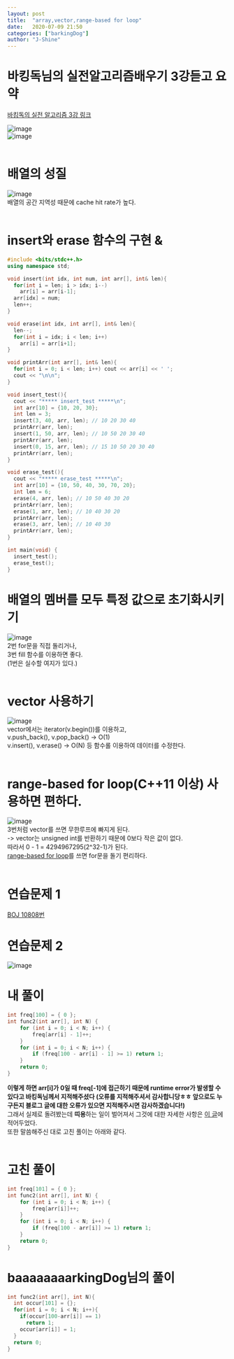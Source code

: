 ```yaml
---
layout: post
title:  "array,vector,range-based for loop"
date:   2020-07-09 21:50
categories: ["barkingDog"]
author: "J-Shine"
---
```


# 바킹독님의 실전알고리즘배우기 3강듣고 요약
[바킹독의 실전 알고리즘 3강 링크](https://blog.encrypted.gg/927)   
  
![image](https://user-images.githubusercontent.com/61873510/87042100-25ff6480-c22e-11ea-917a-2fb3a8337c75.png)<br>
![image](https://user-images.githubusercontent.com/61873510/87042144-36174400-c22e-11ea-9ee1-da4789ed2a34.png)<br><br>

# 배열의 성질  
![image](https://user-images.githubusercontent.com/61873510/87042721-01f05300-c22f-11ea-99ba-432c8224203d.png)<br>
배열의 공간 지역성 때문에 cache hit rate가 높다.<br><br>
# insert와 erase 함수의 구현 & 
```c++
#include <bits/stdc++.h>
using namespace std;

void insert(int idx, int num, int arr[], int& len){
  for(int i = len; i > idx; i--)
    arr[i] = arr[i-1];
  arr[idx] = num;
  len++;
}

void erase(int idx, int arr[], int& len){
  len--;
  for(int i = idx; i < len; i++)
    arr[i] = arr[i+1];
}

void printArr(int arr[], int& len){
  for(int i = 0; i < len; i++) cout << arr[i] << ' ';
  cout << "\n\n";
}

void insert_test(){
  cout << "***** insert_test *****\n";
  int arr[10] = {10, 20, 30};
  int len = 3;
  insert(3, 40, arr, len); // 10 20 30 40
  printArr(arr, len);
  insert(1, 50, arr, len); // 10 50 20 30 40
  printArr(arr, len);
  insert(0, 15, arr, len); // 15 10 50 20 30 40
  printArr(arr, len);
}

void erase_test(){
  cout << "***** erase_test *****\n";
  int arr[10] = {10, 50, 40, 30, 70, 20};
  int len = 6;
  erase(4, arr, len); // 10 50 40 30 20
  printArr(arr, len);
  erase(1, arr, len); // 10 40 30 20
  printArr(arr, len);
  erase(3, arr, len); // 10 40 30
  printArr(arr, len);
}

int main(void) {
  insert_test();
  erase_test();
}
```

# 배열의 멤버를 모두 특정 값으로 초기화시키기
![image](https://user-images.githubusercontent.com/61873510/87043816-9c04cb00-c230-11ea-97de-2b36f53c7fb8.png)<br>
2번 for문을 직접 돌리거나,<br>
3번 fill 함수를 이용하면 좋다.<br>
(1번은 실수할 여지가 있다.)<br><br>
# vector 사용하기
![image](https://user-images.githubusercontent.com/61873510/87044577-b25f5680-c231-11ea-951b-f0c20596a30e.png)<br>
vector에서는 iterator(v.begin())를 이용하고, <br>
v.push_back(), v.pop_back() -> O(1)<br>
v.insert(), v.erase() -> O(N) 등 함수롤 이용하여 데이터를 수정한다.<br><br>

# range-based for loop(C++11 이상) 사용하면 편하다.
![image](https://user-images.githubusercontent.com/61873510/87045106-74166700-c232-11ea-951b-a9211c28bcb4.png)<br>
3번처럼 vector를 쓰면 무한루프에 빠지게 된다.<br>
-> vector는 unsigned int를 반환하기 때문에 0보다 작은 값이 없다.<br>
   따라서 0 - 1 = 4294967295(2^32-1)가 된다.<br>
[range-based for loop](https://j-shine.github.io//c++/2020/07/10/range-based-for-loop-and-auto.html)를 쓰면 for문을 돌기 편리하다.<br><br>

# 연습문제 1
[BOJ 10808번](https://j-shine.github.io//baekjoon-algorithm/2020/07/08/baekjoon-10808.html)<br>

# 연습문제 2
![image](https://user-images.githubusercontent.com/61873510/87046364-1256fc80-c234-11ea-89d9-a847a814de1e.png)<br>
# 내 풀이
```c++
int freq[100] = { 0 };
int func2(int arr[], int N) {
	for (int i = 0; i < N; i++) {
		freq[arr[i] - 1]++;
	}
	for (int i = 0; i < N; i++) {
		if (freq[100 - arr[i] - 1] >= 1) return 1;
	}
	return 0;
}
```
 **이렇게 하면 arr[i]가 0일 때 freq[-1]에 접근하기 때문에 runtime error가 발생할 수 있다고 바킹독님께서 지적해주셨다
 (오류를 지적해주셔서 감사합니당ㅎㅎ 앞으로도 누구든지 블로그 글에 대한 오류가 있으면 지적해주시면 감사하겠습니다!)**<br>
 그래서 실제로 돌려봤는데 **띠용**하는 일이 벌어져서 그것에 대한 자세한 사항은 [이 글](https://j-shine.github.io//c++/2020/07/12/global-array.html)에 적어두었다.<br>
 또한 말씀해주신 대로 고친 풀이는 아래와 같다.<br><br>

# 고친 풀이
```c++
int freq[101] = { 0 };
int func2(int arr[], int N) {
	for (int i = 0; i < N; i++) {
		freq[arr[i]]++;
	}
	for (int i = 0; i < N; i++) {
		if (freq[100 - arr[i]] >= 1) return 1;
	}
	return 0;
}
```

# baaaaaaaarkingDog님의 풀이
```c++
int func2(int arr[], int N){
  int occur[101] = {};
  for(int i = 0; i < N; i++){
    if(occur[100-arr[i]] == 1)
      return 1;
    occur[arr[i]] = 1;
  }
  return 0;
}
```

